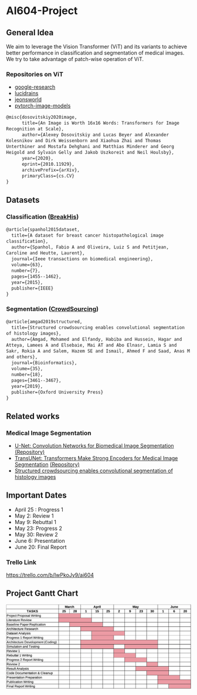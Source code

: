 # AI604-Project

## General Idea

We aim to leverage the Vision Transformer (ViT) and its variants to achieve better performance in classification and segmentation of medical images. We try to take advantage of patch-wise operation of ViT.


### Repositories on ViT
* [google-research](https://github.com/google-research/vision_transformer)
* [lucidrains](https://github.com/lucidrains/vit-pytorch)
* [jeonsworld](https://github.com/jeonsworld/ViT-pytorch)
* [pytorch-image-models](https://github.com/rwightman/pytorch-image-models)

```
@misc{dosovitskiy2020image,
      title={An Image is Worth 16x16 Words: Transformers for Image Recognition at Scale}, 
      author={Alexey Dosovitskiy and Lucas Beyer and Alexander Kolesnikov and Dirk Weissenborn and Xiaohua Zhai and Thomas Unterthiner and Mostafa Dehghani and Matthias Minderer and Georg Heigold and Sylvain Gelly and Jakob Uszkoreit and Neil Houlsby},
      year={2020},
      eprint={2010.11929},
      archivePrefix={arXiv},
      primaryClass={cs.CV}
}
```

## Datasets

### Classification ([BreakHis](https://web.inf.ufpr.br/vri/databases/breast-cancer-histopathological-database-breakhis/))

```
@article{spanhol2015dataset,
  title={A dataset for breast cancer histopathological image classification},
  author={Spanhol, Fabio A and Oliveira, Luiz S and Petitjean, Caroline and Heutte, Laurent},
  journal={Ieee transactions on biomedical engineering},
  volume={63},
  number={7},
  pages={1455--1462},
  year={2015},
  publisher={IEEE}
}
```
### Segmentation ([CrowdSourcing](https://github.com/CancerDataScience/CrowdsourcingDataset-Amgadetal2019))

```
@article{amgad2019structured,
  title={Structured crowdsourcing enables convolutional segmentation of histology images},
  author={Amgad, Mohamed and Elfandy, Habiba and Hussein, Hagar and Atteya, Lamees A and Elsebaie, Mai AT and Abo Elnasr, Lamia S and Sakr, Rokia A and Salem, Hazem SE and Ismail, Ahmed F and Saad, Anas M and others},
  journal={Bioinformatics},
  volume={35},
  number={18},
  pages={3461--3467},
  year={2019},
  publisher={Oxford University Press}
}
```
## Related works

### Medical Image Segmentation 

* [U-Net: Convolution Networks for Biomedical Image Segmentation](https://arxiv.org/abs/1505.04597) [(Repository)](https://github.com/zhixuhao/unet)
* [TransUNet: Transformers Make Strong Encoders for Medical Image Segmentation](https://arxiv.org/abs/2102.04306) [(Repository)](https://github.com/Beckschen/TransUNet)
* [Structured crowdsourcing enables convolutional segmentation of histology images](https://watermark.silverchair.com/btz083.pdf?token=AQECAHi208BE49Ooan9kkhW_Ercy7Dm3ZL_9Cf3qfKAc485ysgAAAsIwggK-BgkqhkiG9w0BBwagggKvMIICqwIBADCCAqQGCSqGSIb3DQEHATAeBglghkgBZQMEAS4wEQQMDjIKI5x3PxbDWWThAgEQgIICddmHkjN7ANxZTwaVoZuynLAwvk5q0O2apfsP_I2K0zUDN9axfC57dBuaDws7ZVUqoR14BjtiC6yiHNjX85-j9v-oWl3ufWshSBNgpyX9aM5jdxoVxR0ujI9JBf3ENVhMCvqVcSBlXBUoHA67B72RUCGQp8PR6z47L_Bua0RevKCe_dvwVqrR3F4kYOhIQJpDFOdHZPl3sNSTt4RXVNKzWvl34c4v2R4B_iNne5NC8Cqr0lfSzad0g3pwJlaxj3JE62wfXUDcigJZAzpEJE0O1O3HseX64cc43vq7MotOGxZejav4NyFqhsUnZPnHqo28-BVneNsiMWgBKHV_6dTNzGteU0ML8-M39AgcJE7ENgfBWV5fkI25EsNpCkRisHqMcoQIBQ_R7v5_RObZvnXGhCHSPF8UvHIkXy_MrMuT0dbCLxABJjjANDravat-r0DeO4IqB_i2C0H16CNZ8eYmr1qb0JuR4wh7ZbJrs6gvS6Aw6Hx5poKeR_ODad3R0-gn33H9LMDVOM4iM6dFN7vYH6jOwJqQ_U1_g1mvjOYIn6NjY7BqZrhuYEGXSVqTkeYg-a4mzNQR5hlSVAnnCoLPRblc9f9S-JQkoCZ5yxTMlatoIwchgjs8ZO_Ashs8Y_hD8QLAW0tRcysVlXS1KfZmyghmWWG3eaxx-slGmYYfKd_OBODSVdhh4qUXTiTs6bwxTN4cXlqLZY38_YbGscQ3FLf4izYvNZcabIs-vHNzJna2uJSLUBGtVL4xLlAqbkParHwVkZ5iCz_bAieXxFAwVfJQSwaQpEhONiP12ZEu1GGTDEIJ9EoNZfsUdLWd9YcKW_gsnPJR) 

## Important Dates
* April 25 : Progress 1
* May 2: Review 1
* May 9: Rebuttal 1
* May 23: Progress 2
* May 30: Review 2
* June 6: Presentation
* June 20: Final Report
### Trello Link
https://trello.com/b/IwPkoJy9/ai604

## Project Gantt Chart
![project_gantt_chart](assets/project_gantt_chart.png)
